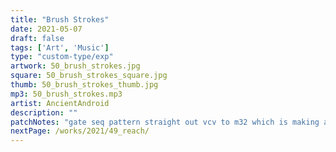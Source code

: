 ```yaml
---
title: "Brush Strokes"
date: 2021-05-07
draft: false
tags: ['Art', 'Music']
type: "custom-type/exp"
artwork: 50_brush_strokes.jpg
square: 50_brush_strokes_square.jpg
thumb: 50_brush_strokes_thumb.jpg
mp3: 50_brush_strokes.mp3
artist: AncientAndroid
description: ""
patchNotes: "gate seq pattern straight out vcv to m32 which is making a rhythmic snarish sound. hats by plaits snare with seq through vca for dynamics. bass by fmop seq by sl unsynced sequence at same bpm. midi chord from sl to midi in vcv to poly arp  and arping vca square wave, square out to qpas and mimephon, gate for square wave coming from vcv but chord seq by sl with slightly different rhythem, vocals from yt."
nextPage: /works/2021/49_reach/
---
```

